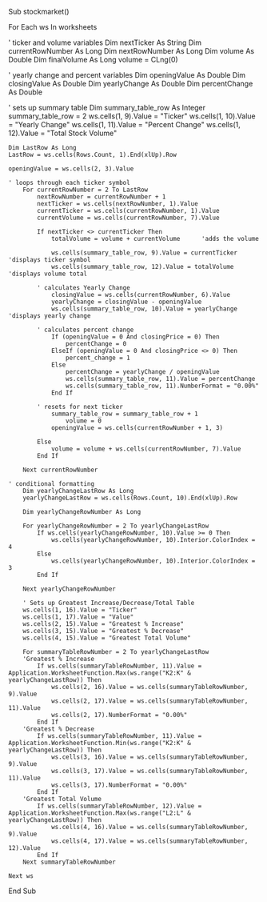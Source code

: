 Sub stockmarket()

For Each ws In worksheets
    
' ticker and volume variables
    Dim nextTicker As String
    Dim currentRowNumber As Long
    Dim nextRowNumber As Long
    Dim volume As Double
    Dim finalVolume As Long
    volume = CLng(0)

' yearly change and percent variables
    Dim openingValue As Double
    Dim closingValue As Double
    Dim yearlyChange As Double
    Dim percentChange As Double


' sets up summary table
    Dim summary_table_row As Integer
    summary_table_row = 2
    ws.cells(1, 9).Value = "Ticker"
    ws.cells(1, 10).Value = "Yearly Change"
    ws.cells(1, 11).Value = "Percent Change"
    ws.cells(1, 12).Value = "Total Stock Volume"

    Dim LastRow As Long
    LastRow = ws.cells(Rows.Count, 1).End(xlUp).Row

    openingValue = ws.cells(2, 3).Value

    ' loops through each ticker symbol
        For currentRowNumber = 2 To LastRow
            nextRowNumber = currentRowNumber + 1
            nextTicker = ws.cells(nextRowNumber, 1).Value
            currentTicker = ws.cells(currentRowNumber, 1).Value
            currentVolume = ws.cells(currentRowNumber, 7).Value
        
            If nextTicker <> currentTicker Then
                totalVolume = volume + currentVolume      'adds the volume
            
                ws.cells(summary_table_row, 9).Value = currentTicker     'displays ticker symbol
                ws.cells(summary_table_row, 12).Value = totalVolume    'displays volume total
            
            ' calculates Yearly Change
                closingValue = ws.cells(currentRowNumber, 6).Value
                yearlyChange = closingValue - openingValue
                ws.cells(summary_table_row, 10).Value = yearlyChange  'displays yearly change
            
            ' calculates percent change
                If (openingValue = 0 And closingPrice = 0) Then
                    percentChange = 0
                ElseIf (openingValue = 0 And closingPrice <> 0) Then
                    percent_change = 1
                Else
                    percentChange = yearlyChange / openingValue
                    ws.cells(summary_table_row, 11).Value = percentChange
                    ws.cells(summary_table_row, 11).NumberFormat = "0.00%"
                End If
            
            ' resets for next ticker
                summary_table_row = summary_table_row + 1
                    volume = 0
                openingValue = ws.cells(currentRowNumber + 1, 3)
            
            Else
                volume = volume + ws.cells(currentRowNumber, 7).Value
            End If
                    
        Next currentRowNumber
    
    ' conditional formatting
        Dim yearlyChangeLastRow As Long
        yearlyChangeLastRow = ws.cells(Rows.Count, 10).End(xlUp).Row

        Dim yearlyChangeRowNumber As Long
    
        For yearlyChangeRowNumber = 2 To yearlyChangeLastRow
            If ws.cells(yearlyChangeRowNumber, 10).Value >= 0 Then
                ws.cells(yearlyChangeRowNumber, 10).Interior.ColorIndex = 4
            Else
                ws.cells(yearlyChangeRowNumber, 10).Interior.ColorIndex = 3
            End If
        
        Next yearlyChangeRowNumber
        
        ' Sets up Greatest Increase/Decrease/Total Table
        ws.cells(1, 16).Value = "Ticker"
        ws.cells(1, 17).Value = "Value"
        ws.cells(2, 15).Value = "Greatest % Increase"
        ws.cells(3, 15).Value = "Greatest % Decrease"
        ws.cells(4, 15).Value = "Greatest Total Volume"
        
        For summaryTableRowNumber = 2 To yearlyChangeLastRow
        'Greatest % Increase
            If ws.cells(summaryTableRowNumber, 11).Value = Application.WorksheetFunction.Max(ws.range("K2:K" & yearlyChangeLastRow)) Then
                ws.cells(2, 16).Value = ws.cells(summaryTableRowNumber, 9).Value
                ws.cells(2, 17).Value = ws.cells(summaryTableRowNumber, 11).Value
                ws.cells(2, 17).NumberFormat = "0.00%"
            End If
        'Greatest % Decrease
            If ws.cells(summaryTableRowNumber, 11).Value = Application.WorksheetFunction.Min(ws.range("K2:K" & yearlyChangeLastRow)) Then
                ws.cells(3, 16).Value = ws.cells(summaryTableRowNumber, 9).Value
                ws.cells(3, 17).Value = ws.cells(summaryTableRowNumber, 11).Value
                ws.cells(3, 17).NumberFormat = "0.00%"
            End If
        'Greatest Total Volume
            If ws.cells(summaryTableRowNumber, 12).Value = Application.WorksheetFunction.Max(ws.range("L2:L" & yearlyChangeLastRow)) Then
                ws.cells(4, 16).Value = ws.cells(summaryTableRowNumber, 9).Value
                ws.cells(4, 17).Value = ws.cells(summaryTableRowNumber, 12).Value
            End If
        Next summaryTableRowNumber
     
    Next ws
    
End Sub
